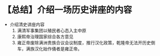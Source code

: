 # 【总结】介绍一场历史讲座的内容

-   介绍清史讲座内容
    1.  满清军事集团以殖民者心态入主中原
    2.  康熙帝治理国家综合各方意见
    3.  雍正帝废除满洲贵族合议会议制度，推行汉化政策，乾隆帝无法开历史倒车，满族汉化始作俑者是雍正帝。